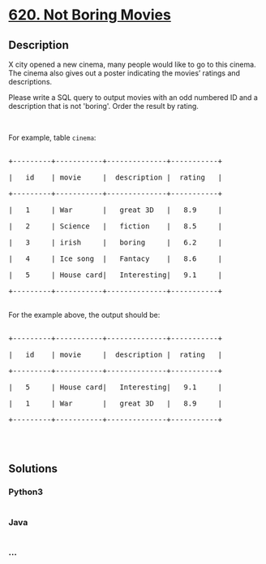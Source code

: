# [620. Not Boring Movies](https://leetcode.com/problems/not-boring-movies)

## Description
X city opened a new cinema, many people would like to go to this cinema. The cinema also gives out a poster indicating the movies&rsquo; ratings and descriptions.

<p>Please write a SQL query to output movies with an odd numbered ID and a description that is not &#39;boring&#39;. Order the result by rating.</p>



<p>&nbsp;</p>



<p>For example, table <code>cinema</code>:</p>



<pre>

+---------+-----------+--------------+-----------+

|   id    | movie     |  description |  rating   |

+---------+-----------+--------------+-----------+

|   1     | War       |   great 3D   |   8.9     |

|   2     | Science   |   fiction    |   8.5     |

|   3     | irish     |   boring     |   6.2     |

|   4     | Ice song  |   Fantacy    |   8.6     |

|   5     | House card|   Interesting|   9.1     |

+---------+-----------+--------------+-----------+

</pre>

For the example above, the output should be:



<pre>

+---------+-----------+--------------+-----------+

|   id    | movie     |  description |  rating   |

+---------+-----------+--------------+-----------+

|   5     | House card|   Interesting|   9.1     |

|   1     | War       |   great 3D   |   8.9     |

+---------+-----------+--------------+-----------+

</pre>



<p>&nbsp;</p>




## Solutions


<!-- tabs:start -->

### **Python3**

```python

```

### **Java**

```java

```

### **...**
```

```

<!-- tabs:end -->